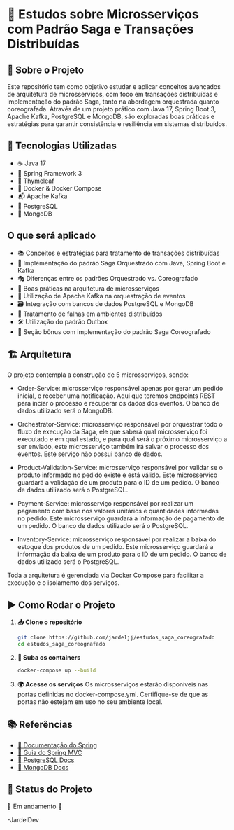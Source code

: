 # 📌 Estudos sobre Microsserviços com Padrão Saga e Transações Distribuídas

## 📖 Sobre o Projeto
Este repositório tem como objetivo estudar e aplicar conceitos avançados de arquitetura de microsserviços, com foco em transações distribuídas e implementação do padrão Saga, tanto na abordagem orquestrada quanto coreografada. Através de um projeto prático com Java 17, Spring Boot 3, Apache Kafka, PostgreSQL e MongoDB, são exploradas boas práticas e estratégias para garantir consistência e resiliência em sistemas distribuídos.

## 🚀 Tecnologias Utilizadas
- ☕ Java 17
- 🌱 Spring Framework 3
- 🎨 Thymeleaf
- 🐳 Docker & Docker Compose
- 📬 Apache Kafka
- 🐘 PostgreSQL
- 🍃 MongoDB

## O que será aplicado

- 📚 Conceitos e estratégias para tratamento de transações distribuídas
- 🤖 Implementação do padrão Saga Orquestrado com Java, Spring Boot e Kafka
- 🎭 Diferenças entre os padrões Orquestrado vs. Coreografado
- 🧱 Boas práticas na arquitetura de microsserviços
- 🔀 Utilização de Apache Kafka na orquestração de eventos
- 🗃️ Integração com bancos de dados PostgreSQL e MongoDB
- 🧪 Tratamento de falhas em ambientes distribuídos
- 🛠️ Utilização do padrão Outbox
- 🎁 Seção bônus com implementação do padrão Saga Coreografado

## 🏗️ Arquitetura
O projeto contempla a construção de 5 microsserviços, sendo:

  - Order-Service: microsserviço responsável apenas por gerar um pedido inicial, e receber uma notificação. Aqui que teremos endpoints REST para inciar o processo e recuperar os dados dos eventos. O banco de dados utilizado será o MongoDB.
    
  - Orchestrator-Service: microsserviço responsável por orquestrar todo o fluxo de execução da Saga, ele que saberá qual microsserviço foi executado e em qual estado, e para qual será o próximo microsserviço a ser enviado, este microsserviço também irá salvar o processo dos eventos. Este serviço não possui banco de dados.
    
  - Product-Validation-Service: microsserviço responsável por validar se o produto informado no pedido existe e está válido. Este microsserviço guardará a validação de um produto para o ID de um pedido. O banco de dados utilizado será o PostgreSQL.
    
  - Payment-Service: microsserviço responsável por realizar um pagamento com base nos valores unitários e quantidades informadas no pedido. Este microsserviço guardará a informação de pagamento de um pedido. O banco de dados utilizado será o PostgreSQL.
    
  - Inventory-Service: microsserviço responsável por realizar a baixa do estoque dos produtos de um pedido. Este microsserviço guardará a informação da baixa de
um produto para o ID de um pedido. O banco de dados utilizado será o PostgreSQL.

Toda a arquitetura é gerenciada via Docker Compose para facilitar a execução e o isolamento dos serviços.

## ▶️ Como Rodar o Projeto
1. **📥 Clone o repositório**
   ```sh
   git clone https://github.com/jardeljj/estudos_saga_coreografado
   cd estudos_saga_coreografado
   ```

2. **🐳 Suba os containers**
   ```sh
   docker-compose up --build
   ```

3. **🌍 Acesse os serviços**
   Os microsserviços estarão disponíveis nas portas definidas no docker-compose.yml. Certifique-se de que as portas não estejam em uso no seu ambiente local.

## 📚 Referências
- [📜 Documentação do Spring](https://docs.spring.io/spring-framework/docs/current/reference/html/)
- [📌 Guia do Spring MVC](https://docs.spring.io/spring-framework/docs/current/reference/html/web.html)
- [🐘 PostgreSQL Docs](https://www.postgresql.org/docs/)
- [🍃 MongoDB Docs](https://www.mongodb.com/pt-br/docs/)

## 🚧 Status do Projeto
🚀 Em andamento 🚧

-JardelDev

